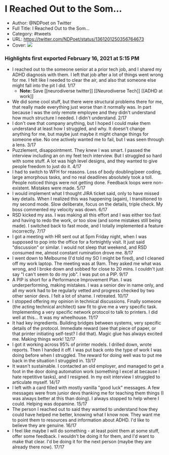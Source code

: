 # I Reached Out to the Som...

- Author: @NDPoet on Twitter
- Full Title: I Reached Out to the Som...
- Category: #tweets
- URL: https://twitter.com/NDPoet/status/1361201250356764673
- Cover: ![](https://pbs.twimg.com/profile_images/1360764105930330112/ugeEATwL.png)

### Highlights first exported February 16, 2021 at 5:15 PM

- I reached out to the someone senior at a prior tech job, and I shared my ADHD diagnosis with them. I left that job after a lot of things went wrong for me. I felt like I needed to clear the air, and also that someone else might fall into the pit I did.
  1/17
    - **Note:** Save [[neurodiverse twitter]] [[Neurodiverse Tech]] [[ADHD at work]]
- We did some cool stuff, but there were structural problems there for me, that really made everything just worse than it normally was. In part because I was the only remote employee and they didn't understand how much structure I needed. 
  I didn't understand.
  2/17
- I don't owe that company anything, but I hoped I could make them understand at least how I struggled, and why. It doesn't change anything for me, but maybe just maybe it might change things for someone else. No one actively wanted me to fail, but I was seen through a lens.
  3/17
- Puzzlement, disappointment. They knew I was smart. I passed the interview including an on my feet tech interview. But I struggled so hard with some stuff. A lot was high level designs, and they wanted to give people freedom to just do it. 
  4/17
- I had to switch to WFH for reasons. Loss of body doubling/peer coding, large amorphous tasks, and no real deadlines absolutely took a toll. People noticed things were not getting done. Feedback loops were non-existent. Mistakes were made. 
  5/17
- I would implement what I thought JIRA ticket said, only to have missed key details. When I realized this was happening (again), I transitioned to my second mode. Slow deliberate, focus on the details, triple check. My boss commented my velocity was down.
  6/17
- RSD kicked my ass. I was making all this effort and I was either too fast and having to redo the work, or too slow (and some mistakes still being made). I switched back to fast mode, and I totally implemented a feature incorrectly.
  7/17
- I got a meeting with HR sent out at 5pm Friday night, when I was supposed to pop into the office for a fortnightly visit. It just said "discussion" or similar. I would not sleep that weekend, and RSD consumed me, almost constant rumination drove me.
  8/17
- I went down to Melbourne (I'd told my SO I might be fired), and I cleaned off my work laptop. The meeting was at 9am. They asked me what was wrong, and I broke down and sobbed for close to 20 mins. I couldn't just say "I can't seem to do my job". I was put on a PIP.
  9/17
- A PIP is short for a Performance Improvement Plan. I was underperforming, making mistakes. I was a senior dev in name only, and all my work had to be regularly vetted and progress checked by two other senior devs. I felt a lot of shame. I retreated.
  10/17
- I stopped offering my opinion in technical discussions. Finally someone (the acting technical architect) saw fit to give me a very specific task. Implementing a very specific network protocol to talk to printers. I did well at this... It was my wheelhouse.
  11/17
- It had key ingredients. Building bridges between systems, very specific details of the protocol. Immediate reward (see that piece of paper, or that printer initiating self-test? I did that). Magic glue has always excited me. Making things work! 
  12/17
- I got it working across 95% of printer models. I drilled down, wrote reports. Then I handed it off. I was put back onto the type of work I was doing before when I struggled. The reward for doing well was to put me back in the situation I struggled in. 
  13/17
- It wasn't sustainable. I contacted an old employer, and managed to get a foot in the door doing automation work (something I excel at because I hate repetitive tasks), and I resigned. In my exit interview I struggled to articulate myself. 
  14/17
- I left with a card filled with mostly vanilla "good luck" messages. A few messages were from junior devs thanking me for teaching them things (I was always better at this than doing). I always stopped to help where I could. Helping was dopamine.
  15/17
- The person I reached out to said they wanted to understand how they could have helped me better, knowing what I know now. They want me to point them to resources and information about ADHD. I'd like to believe they are genuine.
  16/17
- I feel like maybe I will do something - at least point them at some stuff, offer some feedback. I wouldn't be doing it for them, and I'd want to make that clear. 
  I'd be doing it for the next person (maybe they are already there now). 
  17/17
